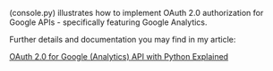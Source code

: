 (console.py) illustrates how to implement OAuth 2.0 authorization for Google APIs - specifically featuring Google Analytics.

Further details and documentation you may find in my article:

[OAuth 2.0 for Google (Analytics) API with Python Explained](http://www.joyofdata.de/blog/oauth2-google-api-python-google-analytics/)

